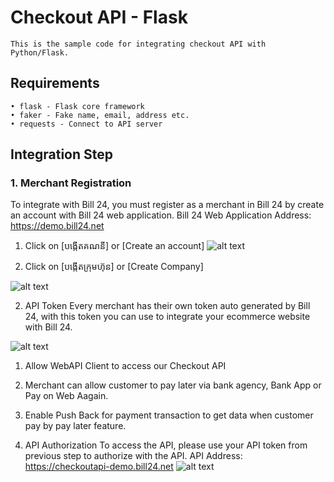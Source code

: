 # Checkout API - Flask
	This is the sample code for integrating checkout API with Python/Flask.
## Requirements
	• flask - Flask core framework
	• faker - Fake name, email, address etc.
	• requests - Connect to API server
## Integration Step
### 1. Merchant Registration
To integrate with Bill 24, you must register as a merchant in Bill 24 by create an account with Bill 24 web application.
Bill 24 Web Application Address: https://demo.bill24.net
1. Click on [បង្កើតគណនី] or [Create an account]
 ![alt text](https://s3-ap-southeast-1.amazonaws.com/b24.web-user/screens/Sign_up_01.jpg)
							
2. Click on [បង្កើតក្រុមហ៊ុន] or [Create Company]
					
![alt text](https://s3-ap-southeast-1.amazonaws.com/b24.web-user/screens/Create+Company.jpg)
							
2. API Token
Every merchant has their own token auto generated by Bill 24, with this token you can use to integrate your ecommerce website with Bill 24.
						
![alt text](https://s3-ap-southeast-1.amazonaws.com/b24.web-user/screens/api_token.jpg)
						
1. Allow WebAPI Client to access our Checkout API
2. Merchant can allow customer to pay later via bank agency, Bank App or Pay on Web Aagain.
3. Enable Push Back for payment transaction to get data when customer pay by pay later feature.

3. API Authorization
To access the API, please use your API token from previous step to authorize with the API.
API Address: https://checkoutapi-demo.bill24.net
![alt text](https://s3-ap-southeast-1.amazonaws.com/b24.web-user/screens/api_authorization.jpg)
